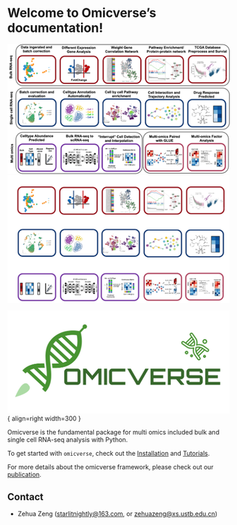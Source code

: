# Welcome to Omicverse’s documentation!

![omicverse-light](img/omicverse.png#gh-light-mode-only)
![omicverse-dark](img/omicverse_dark.png#gh-dark-mode-only)


<div class="result" markdown>

![Image title](img/logo.png){ align=right width=300 }

Omicverse is the fundamental package for multi omics included bulk and single cell RNA-seq analysis with Python.

To get started with `omicverse`, check out the [Installation](Installation_guild) and [Tutorials](Tutorial).

For more details about the omicverse framework, please check out our [publication](https://www.biorxiv.org/content/10.1101/2023.06.06.543913v2).

</div>



<div class="Contact" markdown>

## Contact

- Zehua Zeng ([starlitnightly@163.com](mailto:starlitnightly@163.com), or [zehuazeng@xs.ustb.edu.cn](mailto:zehuazeng@xs.ustb.edu.cn))

</div>
